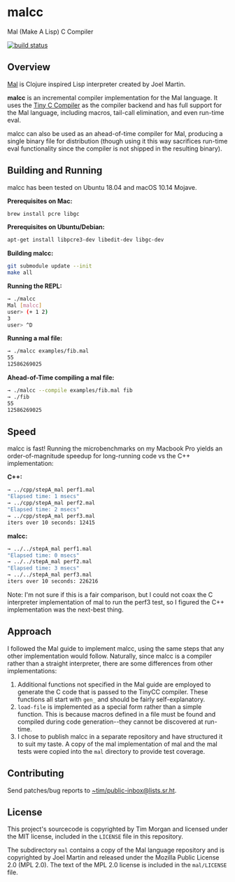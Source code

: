# malcc

Mal (Make A Lisp) C Compiler

[![build status](https://builds.sr.ht/~tim/malcc.svg)](https://builds.sr.ht/~tim/malcc)

## Overview

[Mal](https://github.com/kanaka/mal) is Clojure inspired Lisp interpreter
created by Joel Martin.

**malcc** is an incremental compiler implementation for the Mal language.
It uses the [Tiny C Compiler](https://bellard.org/tcc/) as the compiler backend
and has full support for the Mal language, including macros, tail-call elimination,
and even run-time eval.

malcc can also be used as an ahead-of-time compiler for Mal, producing a single
binary file for distribution (though using it this way sacrifices run-time eval
functionality since the compiler is not shipped in the resulting binary).

## Building and Running

malcc has been tested on Ubuntu 18.04 and macOS 10.14 Mojave.

**Prerequisites on Mac:**

```bash
brew install pcre libgc
```

**Prerequisites on Ubuntu/Debian:**

```bash
apt-get install libpcre3-dev libedit-dev libgc-dev
```

**Building malcc:**

```bash
git submodule update --init
make all
```

**Running the REPL:**

```bash
→ ./malcc
Mal [malcc]
user> (+ 1 2)
3
user> ^D
```

**Running a mal file:**

```bash
→ ./malcc examples/fib.mal
55
12586269025
```

**Ahead-of-Time compiling a mal file:**

```bash
→ ./malcc --compile examples/fib.mal fib
→ ./fib
55
12586269025
```

## Speed

malcc is fast! Running the microbenchmarks on my Macbook Pro yields an
order-of-magnitude speedup for long-running code vs the C++ implementation:

**C++:**

```bash
→ ../cpp/stepA_mal perf1.mal
"Elapsed time: 1 msecs"
→ ../cpp/stepA_mal perf2.mal
"Elapsed time: 2 msecs"
→ ../cpp/stepA_mal perf3.mal
iters over 10 seconds: 12415
```

**malcc:**

```bash
→ ../../stepA_mal perf1.mal
"Elapsed time: 0 msecs"
→ ../../stepA_mal perf2.mal
"Elapsed time: 3 msecs"
→ ../../stepA_mal perf3.mal
iters over 10 seconds: 226216
```

Note: I'm not sure if this is a fair comparison, but I could not coax the C
interpreter implementation of mal to run the perf3 test, so I figured the C++
implementation was the next-best thing.

## Approach

I followed the Mal guide to implement malcc, using the same steps that any
other implementation would follow. Naturally, since malcc is a compiler
rather than a straight interpreter, there are some differences from other
implementations:

1. Additional functions not specified in the Mal guide are employed to
   generate the C code that is passed to the TinyCC compiler. These functions
   all start with `gen_` and should be fairly self-explanatory.
2. `load-file` is implemented as a special form rather than a simple function.
   This is because macros defined in a file must be found and compiled during
   code generation--they cannot be discovered at run-time.
3. I chose to publish malcc in a separate repository and have structured it to
   suit my taste. A copy of the mal implementation of mal and the mal tests
   were copied into the `mal` directory to provide test coverage.

## Contributing

Send patches/bug reports to [~tim/public-inbox@lists.sr.ht](mailto:~tim/public-inbox@lists.sr.ht).

## License

This project's sourcecode is copyrighted by Tim Morgan and licensed under the
MIT license, included in the `LICENSE` file in this repository.

The subdirectory `mal` contains a copy of the Mal language repository and is
copyrighted by Joel Martin and released under the Mozilla Public License 2.0
(MPL 2.0). The text of the MPL 2.0 license is included in the `mal/LICENSE`
file.
